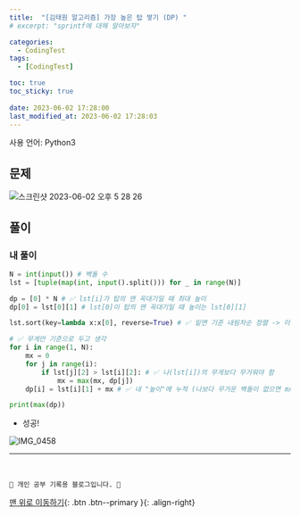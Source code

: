 ```yaml
---
title:  "[김태원 알고리즘] 가장 높은 탑 쌓기 (DP) "
# excerpt: "sprintf에 대해 알아보자"

categories:
  - CodingTest
tags:
  - [CodingTest]

toc: true
toc_sticky: true
 
date: 2023-06-02 17:28:00
last_modified_at: 2023-06-02 17:28:03
---
```


사용 언어: Python3

## 문제
![스크린샷 2023-06-02 오후 5 28 26](https://github.com/minju412/jenkins-test/assets/59405576/c94d0114-c6e6-49b6-83a8-776f39c61fcb)

## 풀이
### 내 풀이
```py
N = int(input()) # 벽돌 수
lst = [tuple(map(int, input().split())) for _ in range(N)]

dp = [0] * N # ✅ lst[i]가 탑의 맨 꼭대기일 때 최대 높이
dp[0] = lst[0][1] # lst[0]이 탑의 맨 꼭대기일 때 높이는 lst[0][1]

lst.sort(key=lambda x:x[0], reverse=True) # ✅ 밑면 기준 내림차순 정렬 -> 이제 위치 고정

# ✅ 무게만 기준으로 두고 생각
for i in range(1, N):
    mx = 0
    for j in range(i):
        if lst[j][2] > lst[i][2]: # ✅ 나(lst[i])의 무게보다 무거워야 함
            mx = max(mx, dp[j])
    dp[i] = lst[i][1] + mx # ✅ 내 "높이"에 누적 (나보다 무거운 벽돌이 없으면 mx는 0)

print(max(dp))
```
- 성공!

![IMG_0458](https://github.com/minju412/jenkins-test/assets/59405576/20e3ccbb-d5f6-4e86-8746-b510fd3f41cf)







***
<br>


    💛 개인 공부 기록용 블로그입니다. 👻

[맨 위로 이동하기](#){: .btn .btn--primary }{: .align-right}